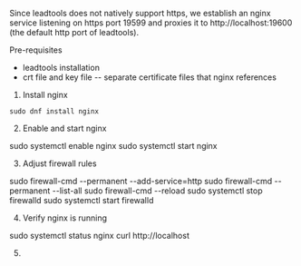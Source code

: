 Since leadtools does not natively support https, we establish an nginx service listening on https port 19599 and proxies it to http://localhost:19600 (the default http port of leadtools).

Pre-requisites
- leadtools installation
- crt file and key file -- separate certificate files that nginx references

1. Install nginx

`sudo dnf install nginx`

2. Enable and start nginx

sudo systemctl enable nginx
sudo systemctl start nginx

3. Adjust firewall rules

sudo firewall-cmd --permanent --add-service=http
sudo firewall-cmd --permanent --list-all
sudo firewall-cmd --reload
sudo systemctl stop firewalld
sudo systemctl start firewalld

4. Verify nginx is running

sudo systemctl status nginx
curl http://localhost

5. 